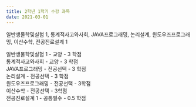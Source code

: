 ```yaml
---
title: 2학년 1학기 수강 과목
date: 2021-03-01
---
```


일반생물학및실험 1, 통계적사고와사회, JAVA프로그래밍, 논리설계, 윈도우즈프로그래밍, 이산수학, 전공진로설계 1

<!--more-->
일반생물학및실험 1 - 교양 - 3 학점<br>
통계적사고와사회 - 교양 - 3 학점<br>
JAVA프로그래밍 - 전공선택 - 3 학점<br>
논리설계 - 전공선택 - 3 학점<br>
윈도우즈프로그래밍 - 전공선택 - 3학점<br>
이산수학 - 전공선택 - 3학점<br>
전공진로설계 1 - 공통필수 - 0.5 학점<br>
